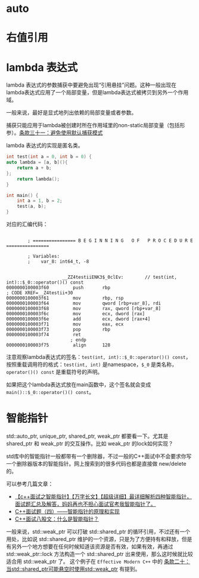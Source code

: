# auto

# 右值引用

# lambda 表达式

lambda 表达式的参数捕获中要避免出现“引用悬挂”问题。这种一般出现在lambda表达式应用了一个局部变量，但是lambda表达式被拷贝到另外一个作用域。

一般来说，最好是显式地列出依赖的局部变量或者参数。

捕获只能应用于lambda被创建时所在作用域里的non-static局部变量（包括形参）。[条款三十一：避免使用默认捕获模式](https://cntransgroup.github.io/EffectiveModernCppChinese/6.LambdaExpressions/item31.html)

lambda 表达式的实现是匿名类。

```C++
int test(int a = 0, int b = 0) {
auto lambda = [a, b](){
    return a + b;
};
    return lambda();
}

int main() {
    int a = 1, b = 2;
    test(a, b);
}
```

对应的汇编代码：

```

        ; ================ B E G I N N I N G   O F   P R O C E D U R E ================

        ; Variables:
        ;    var_8: int64_t, -8


                     __ZZ4testiiENK3$_0clEv:        // test(int, int)::$_0::operator()() const
0000000100003f60         push       rbp                                         ; CODE XREF=__Z4testii+30
0000000100003f61         mov        rbp, rsp
0000000100003f64         mov        qword [rbp+var_8], rdi
0000000100003f68         mov        rax, qword [rbp+var_8]
0000000100003f6c         mov        ecx, dword [rax]
0000000100003f6e         add        ecx, dword [rax+4]
0000000100003f71         mov        eax, ecx
0000000100003f73         pop        rbp
0000000100003f74         ret
                        ; endp
0000000100003f75         align      128
```

注意观察lambda表达式的签名：`test(int, int)::$_0::operator()() const`，按照重载调用符的格式：`test(int, int)` 是namespace，`$_0` 是类名称，`operator()() const` 是重载符号的声明。

如果把这个lambda表达式放在main函数中，这个签名就会变成 `main()::$_0::operator()() const`。

# 智能指针

std::auto_ptr, unique_ptr, shared_ptr, weak_ptr 都要看一下。尤其是 shared_ptr 和 weak_ptr 的交互操作。比如 weak_ptr 的lock如何实现？

std库中的智能指针一般都带有一个删除器，不过一般的C++面试中不会要求你写一个删除器版本的智能指针。网上搜索到的很多代码也都是直接做 new/delete 的。

可以参考几篇文章：

- [【c++面试之智能指针】【万字长文】【超级详细】最详细解析四种智能指针，面试题汇总及解答，妈妈再也不担心面试官考我智能指针了。](https://zhuanlan.zhihu.com/p/609599904)
- [C++面试题（四）——智能指针的原理和实现](https://blog.csdn.net/worldwindjp/article/details/18843087) 
- [C++面试八股文：什么是智能指针？](https://juejin.cn/post/7246328828838936637)

一般来说，std::weak_ptr 可以打破 std::shared_ptr 的循环引用，不过还有一个用处，比如说 std::shared_ptr 维护的一个资源，只是为了方便持有和释放，但是有另外一个地方想要在任何时候知道该资源是否有效，如果有效，再通过 std::weak_ptr::lock 方法构造一个 std::shared_ptr 出来使用，那么这时候就比较适合用 std::weak_ptr 了。 这个例子在 `Effective Modern C++` 中的 [条款二十：当std::shared_ptr可能悬空时使用std::weak_ptr](https://cntransgroup.github.io/EffectiveModernCppChinese/4.SmartPointers/item20.html) 有提到。

